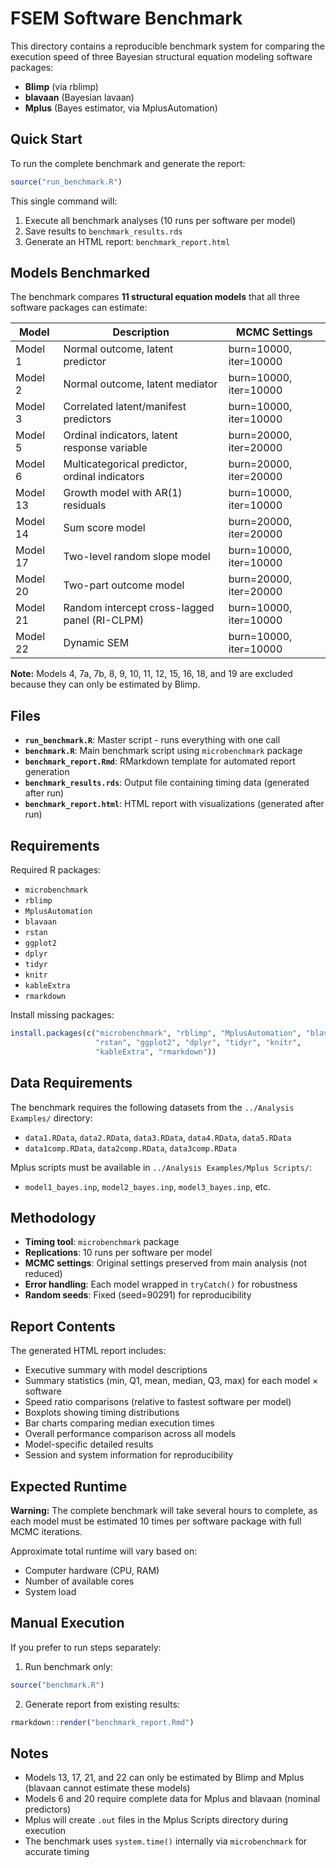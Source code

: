 # FSEM Software Benchmark

This directory contains a reproducible benchmark system for comparing the execution speed of three Bayesian structural equation modeling software packages:

- **Blimp** (via rblimp)
- **blavaan** (Bayesian lavaan)
- **Mplus** (Bayes estimator, via MplusAutomation)

## Quick Start

To run the complete benchmark and generate the report:

```r
source("run_benchmark.R")
```

This single command will:
1. Execute all benchmark analyses (10 runs per software per model)
2. Save results to `benchmark_results.rds`
3. Generate an HTML report: `benchmark_report.html`

## Models Benchmarked

The benchmark compares **11 structural equation models** that all three software packages can estimate:

| Model | Description | MCMC Settings |
|-------|-------------|---------------|
| Model 1 | Normal outcome, latent predictor | burn=10000, iter=10000 |
| Model 2 | Normal outcome, latent mediator | burn=10000, iter=10000 |
| Model 3 | Correlated latent/manifest predictors | burn=10000, iter=10000 |
| Model 5 | Ordinal indicators, latent response variable | burn=20000, iter=20000 |
| Model 6 | Multicategorical predictor, ordinal indicators | burn=20000, iter=20000 |
| Model 13 | Growth model with AR(1) residuals | burn=10000, iter=10000 |
| Model 14 | Sum score model | burn=20000, iter=20000 |
| Model 17 | Two-level random slope model | burn=10000, iter=10000 |
| Model 20 | Two-part outcome model | burn=20000, iter=20000 |
| Model 21 | Random intercept cross-lagged panel (RI-CLPM) | burn=10000, iter=10000 |
| Model 22 | Dynamic SEM | burn=10000, iter=10000 |

**Note:** Models 4, 7a, 7b, 8, 9, 10, 11, 12, 15, 16, 18, and 19 are excluded because they can only be estimated by Blimp.

## Files

- **`run_benchmark.R`**: Master script - runs everything with one call
- **`benchmark.R`**: Main benchmark script using `microbenchmark` package
- **`benchmark_report.Rmd`**: RMarkdown template for automated report generation
- **`benchmark_results.rds`**: Output file containing timing data (generated after run)
- **`benchmark_report.html`**: HTML report with visualizations (generated after run)

## Requirements

Required R packages:
- `microbenchmark`
- `rblimp`
- `MplusAutomation`
- `blavaan`
- `rstan`
- `ggplot2`
- `dplyr`
- `tidyr`
- `knitr`
- `kableExtra`
- `rmarkdown`

Install missing packages:
```r
install.packages(c("microbenchmark", "rblimp", "MplusAutomation", "blavaan",
                   "rstan", "ggplot2", "dplyr", "tidyr", "knitr",
                   "kableExtra", "rmarkdown"))
```

## Data Requirements

The benchmark requires the following datasets from the `../Analysis Examples/` directory:
- `data1.RData`, `data2.RData`, `data3.RData`, `data4.RData`, `data5.RData`
- `data1comp.RData`, `data2comp.RData`, `data3comp.RData`

Mplus scripts must be available in `../Analysis Examples/Mplus Scripts/`:
- `model1_bayes.inp`, `model2_bayes.inp`, `model3_bayes.inp`, etc.

## Methodology

- **Timing tool**: `microbenchmark` package
- **Replications**: 10 runs per software per model
- **MCMC settings**: Original settings preserved from main analysis (not reduced)
- **Error handling**: Each model wrapped in `tryCatch()` for robustness
- **Random seeds**: Fixed (seed=90291) for reproducibility

## Report Contents

The generated HTML report includes:
- Executive summary with model descriptions
- Summary statistics (min, Q1, mean, median, Q3, max) for each model × software
- Speed ratio comparisons (relative to fastest software per model)
- Boxplots showing timing distributions
- Bar charts comparing median execution times
- Overall performance comparison across all models
- Model-specific detailed results
- Session and system information for reproducibility

## Expected Runtime

**Warning:** The complete benchmark will take several hours to complete, as each model must be estimated 10 times per software package with full MCMC iterations.

Approximate total runtime will vary based on:
- Computer hardware (CPU, RAM)
- Number of available cores
- System load

## Manual Execution

If you prefer to run steps separately:

1. Run benchmark only:
```r
source("benchmark.R")
```

2. Generate report from existing results:
```r
rmarkdown::render("benchmark_report.Rmd")
```

## Notes

- Models 13, 17, 21, and 22 can only be estimated by Blimp and Mplus (blavaan cannot estimate these models)
- Models 6 and 20 require complete data for Mplus and blavaan (nominal predictors)
- Mplus will create `.out` files in the Mplus Scripts directory during execution
- The benchmark uses `system.time()` internally via `microbenchmark` for accurate timing
